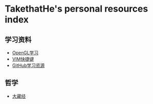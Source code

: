 # TakethatHe's personal resources index

## 学习资料

* [OpenGL学习](https://open.gl)
* [VIM快捷键](https://vim.rtorr.com)
* [GitHub学习资源](https://github.com/sindresorhus/awesome)

## 哲学

* [大藏经](qldzj.html)
